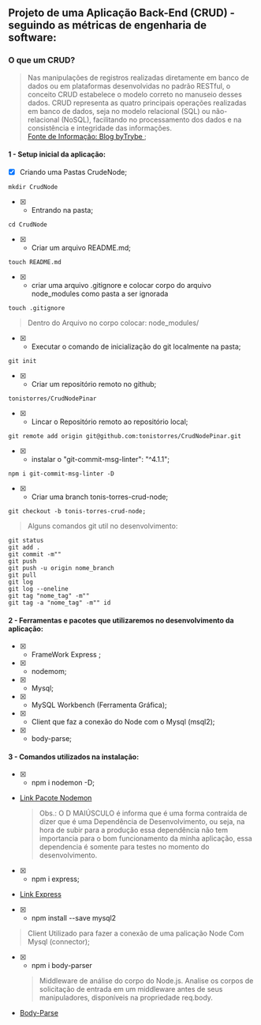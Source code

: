 ## Projeto de uma Aplicação Back-End (CRUD) - seguindo as métricas de engenharia de software:
### O que um CRUD?
> Nas manipulações de registros realizadas diretamente em banco de dados ou em plataformas
> desenvolvidas no padrão RESTful, o conceito CRUD estabelece o modelo correto no manuseio
> desses dados.
> CRUD representa as quatro principais operações realizadas em banco de dados, seja no modelo 
> relacional (SQL) ou não-relacional (NoSQL), facilitando no processamento dos dados e na 
> consistência e integridade das informações.  
> [Fonte de Informação: Blog byTrybe ](https://blog.betrybe.com/tecnologia/crud-operacoes-basicas/);

#### 1 - Setup inicial da aplicação:

- [x] Criando uma Pastas CrudeNode;

```console
mkdir CrudNode
```

- [x] - Entrando na pasta;

```console
cd CrudNode
```
- [x] - Criar um arquivo README.md;

```console
touch README.md
```

- [x] - criar uma arquivo .gitignore e colocar corpo do arquivo node_modules como pasta a ser ignorada 

```console
touch .gitignore
```
> Dentro do Arquivo no corpo colocar: node_modules/

- [x] - Executar o comando de inicialização do git localmente na pasta;

```console
git init
```

- [x] - Criar um repositório remoto no github;
  
```text
tonistorres/CrudNodePinar
``` 
- [x] - Lincar o Repositório remoto ao repositório local; 

```text
git remote add origin git@github.com:tonistorres/CrudNodePinar.git
```

- [x] - instalar o "git-commit-msg-linter": "^4.1.1";

```console
npm i git-commit-msg-linter -D
```

- [x] - Criar uma branch tonis-torres-crud-node;

```console
git checkout -b tonis-torres-crud-node;
```
> Alguns comandos git util no desenvolvimento:

```console
git status
git add .
git commit -m""
git push
git push -u origin nome_branch
git pull
git log 
git log --oneline
git tag "nome_tag" -m"" 
git tag -a "nome_tag" -m"" id
```


#### 2 - Ferramentas e pacotes que utilizaremos no desenvolvimento da aplicação:

- [x] - FrameWork Express ;
- [x] - nodemom;
- [x] - Mysql;
- [x] - MySQL Workbench (Ferramenta Gráfica);
- [x] - Client que faz a conexão do Node com o Mysql (msql2); 
- [x] - body-parse;

#### 3 - Comandos utilizados na instalação:

- [x] - npm i nodemon -D;
- [Link Pacote Nodemon ](https://duckduckgo.com)
  > Obs.: O D MAIÚSCULO é informa que é uma forma contraída de dizer que é uma Dependência de 
  > Desenvolvimento, ou seja, na hora de subir para a produção essa dependência não tem importancia para 
  > o bom funcionamento da minha aplicação, essa dependencia é somente para testes no momento do 
  > desenvolvimento.
 
- [x] - npm i express;
- [Link Express ](https://www.npmjs.com/package/express)
 
- [x] - npm install --save mysql2
 > Client Utilizado para fazer a conexão de uma palicação Node Com Mysql (connector);
 
- [x] - npm i body-parser
  > Middleware de análise do corpo do Node.js.
  > Analise os corpos de solicitação de entrada em um middleware antes de seus manipuladores,
  > disponíveis na propriedade req.body.
- [Body-Parse](https://www.npmjs.com/package/body-parser)
  
